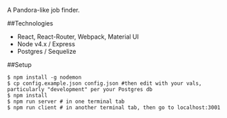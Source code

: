 A Pandora-like job finder.

##Technologies

* React, React-Router, Webpack, Material UI
* Node v4.x / Express
* Postgres / Sequelize

##Setup

```shell
$ npm install -g nodemon
$ cp config.example.json config.json #then edit with your vals, particularly "development" per your Postgres db 
$ npm install
$ npm run server # in one terminal tab
$ npm run client # in another terminal tab, then go to localhost:3001
```